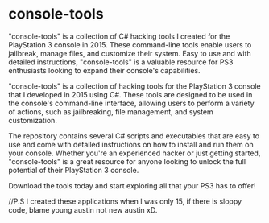 # console-tools
"console-tools" is a collection of C# hacking tools I created for the PlayStation 3 console in 2015. These command-line tools enable users to jailbreak, manage files, and customize their system. Easy to use and with detailed instructions, "console-tools" is a valuable resource for PS3 enthusiasts looking to expand their console's capabilities.


"console-tools" is a collection of hacking tools for the PlayStation 3 console that I developed in 2015 using C#. These tools are designed to be used in the console's command-line interface, allowing users to perform a variety of actions, such as jailbreaking, file management, and system customization.

The repository contains several C# scripts and executables that are easy to use and come with detailed instructions on how to install and run them on your console. Whether you're an experienced hacker or just getting started, "console-tools" is a great resource for anyone looking to unlock the full potential of their PlayStation 3 console.

Download the tools today and start exploring all that your PS3 has to offer!

//P.S I created these applications when I was only 15, if there is sloppy code, blame young austin not new austin xD.
